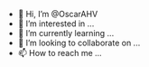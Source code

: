 - 👋 Hi, I’m @OscarAHV
- 👀 I’m interested in ...
- 🌱 I’m currently learning ...
- 💞️ I’m looking to collaborate on ...
- 📫 How to reach me ...

<!---
OscarAHV/OscarAHV is a ✨ special ✨ repository because its `README.md` (this file) appears on your GitHub profile.
You can click the Preview link to take a look at your changes.
--->
